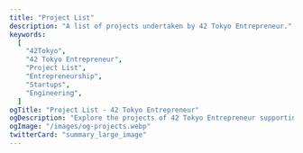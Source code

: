 ```yaml
---
title: "Project List"
description: "A list of projects undertaken by 42 Tokyo Entrepreneur."
keywords:
  [
    "42Tokyo",
    "42 Tokyo Entrepreneur",
    "Project List",
    "Entrepreneurship",
    "Startups",
    "Engineering",
  ]
ogTitle: "Project List - 42 Tokyo Entrepreneur"
ogDescription: "Explore the projects of 42 Tokyo Entrepreneur supporting startups."
ogImage: "/images/og-projects.webp"
twitterCard: "summary_large_image"
---
```


